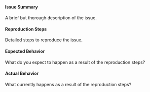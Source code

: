 #### Issue Summary
A brief but thorough description of the issue.

#### Reproduction Steps
Detailed steps to reproduce the issue.

#### Expected Behavior
What do you expect to happen as a result of the reproduction steps?

#### Actual Behavior
What currently happens as a result of the reproduction steps?
